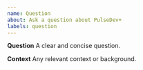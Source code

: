```yaml
---
name: Question
about: Ask a question about PulseDev+
labels: question
---
```


**Question**
A clear and concise question.

**Context**
Any relevant context or background. 